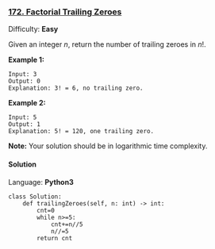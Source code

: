 ### [172\. Factorial Trailing Zeroes](https://leetcode.com/problems/factorial-trailing-zeroes/)

Difficulty: **Easy**


Given an integer _n_, return the number of trailing zeroes in _n_!.

**Example 1:**

```
Input: 3
Output: 0
Explanation: 3! = 6, no trailing zero.
```

**Example 2:**

```
Input: 5
Output: 1
Explanation: 5! = 120, one trailing zero.
```

**Note:** Your solution should be in logarithmic time complexity.


#### Solution

Language: **Python3**

```python3
class Solution:
    def trailingZeroes(self, n: int) -> int:
        cnt=0
        while n>=5:
            cnt+=n//5
            n//=5
        return cnt
```